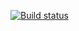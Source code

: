 [![Build status](https://ci.appveyor.com/api/projects/status/dmflja09bgfronj2?svg=true)](https://ci.appveyor.com/project/OlgaGegenava22/postmanecho)
